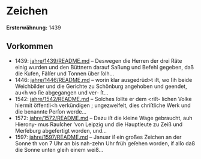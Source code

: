# Zeichen

**Ersterwähnung:** 1439

## Vorkommen
- 1439: [jahre/1439/README.md](../jahre/1439/README.md) – Deswegen die Herren der
drei Räte einig wurden und den Büttnern darauf Saßung
und Befehl gegeben, daß die Kufen, Fäſſer und Tonnen
über ſolh...
- 1446: [jahre/1446/README.md](../jahre/1446/README.md) – worin klar ausgedrüd>t iſt,
wo ſih beide Weichbilder und die Gerichte zu Schönburg
angehoben und geendet, au<h wo ſie abgegangen und ver-
ſt...
- 1542: [jahre/1542/README.md](../jahre/1542/README.md) – Solches ſollte er dem <riſt-
lichen Volke hiermit öffentli<h verkündigen ; ungezweifelt,
dies chriſtliche Werk und die benannte Perſon werde...
- 1572: [jahre/1572/README.md](../jahre/1572/README.md) – Dazu iſt die kleine Wage gebraucht, auh Hierony-
mus Rauſcher ‘von Leipzig und die Hauptleute zu Zeiß
und Merſeburg abgefertigt worden, und...
- 1597: [jahre/1597/README.md](../jahre/1597/README.md) – Januar iſ ein großes Zeichen an der Sonne
th von 7 Uhr an bis nah-zehn Uhr früh geſehen worden,
if alſo daß die Sonne unten gleih einem weiß...
